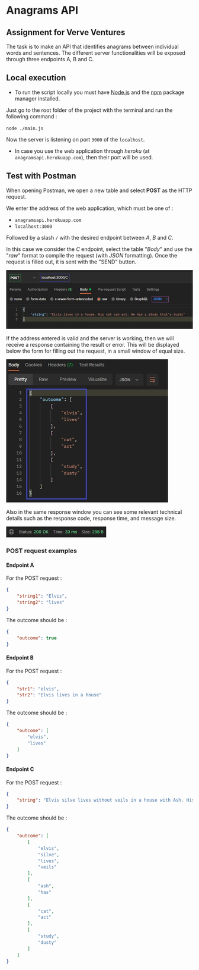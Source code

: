 # Anagrams API
## Assignment for Verve Ventures

The task is to make an API that identifies anagrams between individual words and sentences. The different server functionalities will be exposed through three endpoints A, B and C.

## Local execution
* To run the script locally you must have [Node.js](https://nodejs.org/it/download/) and the [npm](https://docs.npmjs.com/downloading-and-installing-node-js-and-npm) package manager installed.

Just go to the root folder of the project with the terminal and run the following command :

`node ./main.js`

Now the server is listening on port `3000` of the `localhost`.
* In case you use the web application through *heroku* (at `anagramsapi.herokuapp.com`), then their port will be used.

## Test with Postman
When opening Postman, we open a new table and select **POST** as the HTTP request.

We enter the address of the web application, which must be one of :
* `anagramsapi.herokuapp.com`
* `localhost:3000`

Followed by a slash `/` with the desired endpoint between *A*, *B* and *C*.

In this case we consider the *C* endpoint, select the table "*Body*" and use the "*raw*" format to compile the request (with *JSON* formatting). Once the request is filled out, it is sent with the "SEND" button.

![text](imgs/postman1.jpg)

If the address entered is valid and the server is working, then we will receive a response containing the result or error. This will be displayed below the form for filling out the request, in a small window of equal size.

![text](imgs/postman2.jpg)

Also in the same response window you can see some relevant technical details such as the response code, response time, and message size.

![text](imgs/postman3.jpg)

### POST request examples
#### Endpoint A
For the POST request :
```json
{
    "string1": "Elvis",
    "string2": "lives"
}
```
The outcome should be :
```json
{
    "outcome": true
}
```
#### Endpoint B
For the POST request :
```json
{
    "str1": "elvis",
    "str2": "Elvis lives in a house"
}
```
The outcome should be :
```json
{
    "outcome": [
        "elvis",
        "lives"
    ]
}
```
#### Endpoint C
For the POST request :
```json
{
    "string": "Elvis silve lives without veils in a house with Ash. His cat can act. He has a study that’s dusty"
}
```
The outcome should be :
```json
{
    "outcome": [
        [
            "elvis",
            "silve",
            "lives",
            "veils"
        ],
        [
            "ash",
            "has"
        ],
        [
            "cat",
            "act"
        ],
        [
            "study",
            "dusty"
        ]
    ]
}
```
